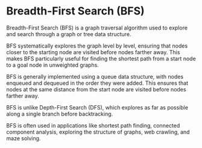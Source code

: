 # Breadth-First Search (BFS)

Breadth-First Search (BFS) is a graph traversal algorithm used to explore and search through a graph or tree data structure.

BFS systematically explores the graph level by level, ensuring that nodes closer to the starting node are visited before nodes farther away. This makes BFS particularly useful for finding the shortest path from a start node to a goal node in unweighted graphs.

BFS is generally implemented using a queue data structure, with nodes enqueued and dequeued in the order they were added. This ensures that nodes at the same distance from the start node are visited before nodes farther away.

BFS is unlike Depth-First Search (DFS), which explores as far as possible along a single branch before backtracking.

BFS is often used in applications like shortest path finding, connected component analysis, exploring the structure of graphs, web crawling, and maze solving.


